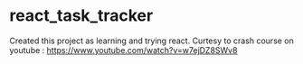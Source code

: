 # react_task_tracker

Created this project as learning and trying react. Curtesy to crash course on youtube :  https://www.youtube.com/watch?v=w7ejDZ8SWv8
